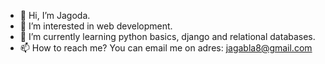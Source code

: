 - 👋 Hi, I’m Jagoda.
- 👀 I’m interested in web development.
- 🌱 I’m currently learning python basics, django and relational databases.
- 📫 How to reach me? You can email me on adres: jagabla8@gmail.com

<!---
Jaga-bla/Jaga-bla is a ✨ special ✨ repository because its `README.md` (this file) appears on your GitHub profile.
You can click the Preview link to take a look at your changes.
--->
